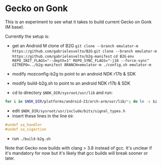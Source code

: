 # Gecko on Gonk

This is an experiment to see what it takes to build current Gecko on Gonk (M base).

Currently the setup is:
- get an Android M clone of B2G
  `git clone --branch emulator-m https://github.com/gabrielesvelto/B2G`
  `git clone --branch emulator-m https://github.com/gabrielesvelto/b2g-manifest`
  `cd B2G`
  `env REPO_INIT_FLAGS="--depth=1" REPO_SYNC_FLAGS="-j16 --force-sync" GITREPO=../b2g-manifest BRANCH=emulator-m ./config.sh emulator-m`

- modify mozconfig-b2g to point to an android NDK r17b & SDK
- modify build-b2g.sh to point to an android NDK r17b & SDK
- cd to directory `$NDK_DIR/sysroot/usr/lib` and run:
```bash
for i in $NDK_DIR/platforms/android-23/arch-arm/usr/lib/*; do ln -s $i .; done
```
- edit `$NDK_DIR/sysroot/usr/include/bits/signal_types.h`
- insert these lines in the line `69`:
```c
#undef sa_handler
#undef sa_sigaction
```
- run `./build-b2g.sh`

Note that Gecko now builds with clang > 3.8 instead of gcc. It's unclear if it's mandatory for now but it's likely that gcc builds will break sooner or later.
